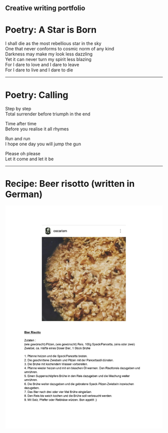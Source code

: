 ## Creative writing portfolio

# Poetry: A Star is Born

I shall die as the most rebellious star in the sky <br /> One that never conforms to cosmic norm of any kind <br /> Darkness may make my look less dazzling <br /> Yet it can never turn my spirit less blazing <br /> For I dare to love and I dare to leave <br /> For I dare to live and I dare to die

---

# Poetry: Calling

Step by step <br /> Total surrender before triumph in the end

Time after time <br /> Before you realise it all rhymes

Run and run <br /> I hope one day you will jump the gun

Please oh please <br /> Let it come and let it be

---

# Recipe: Beer risotto (written in German)

![Beer risotto](https://raw.githubusercontent.com/jarjayes2005/jarjayes2005.github.io/main/recipe-risotto.jpg "Yummy beer risotto!")
